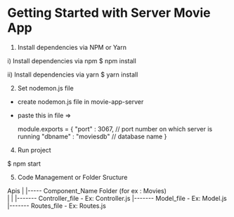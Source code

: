 # Getting Started with Server Movie App


1. Install dependencies via NPM or Yarn

i) Install dependencies via npm
$ npm install

ii) Install dependencies via yarn
$ yarn install


2. Set nodemon.js file 

- create nodemon.js file in movie-app-server
- paste this in file => 

	module.exports = {
	    "port"      : 3067, // port number on which server is running
	    "dbname"    : "moviesdb" // database name
	}


4. Run project 

$ npm start


5. Code Management or Folder Sructure

Apis
|
|----- Component_Name Folder 
		(for ex : Movies)	
				|
				|
				|------- Controller_file - Ex: Controller.js
				|------- Model_file - Ex: Model.js
				|------- Routes_file - Ex: Routes.js



				